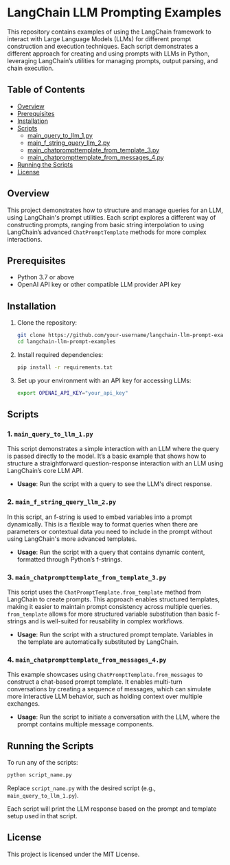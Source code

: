 # LangChain LLM Prompting Examples

This repository contains examples of using the LangChain framework to interact with Large Language Models (LLMs) for different prompt construction and execution techniques. Each script demonstrates a different approach for creating and using prompts with LLMs in Python, leveraging LangChain’s utilities for managing prompts, output parsing, and chain execution.

## Table of Contents
- [Overview](#overview)
- [Prerequisites](#prerequisites)
- [Installation](#installation)
- [Scripts](#scripts)
  - [main_query_to_llm_1.py](#main_query_to_llm_1py)
  - [main_f_string_query_llm_2.py](#main_f_string_query_llm_2py)
  - [main_chatprompttemplate_from_template_3.py](#main_chatprompttemplate_from_template_3py)
  - [main_chatprompttemplate_from_messages_4.py](#main_chatprompttemplate_from_messages_4py)
- [Running the Scripts](#running-the-scripts)
- [License](#license)

## Overview

This project demonstrates how to structure and manage queries for an LLM, using LangChain's prompt utilities. Each script explores a different way of constructing prompts, ranging from basic string interpolation to using LangChain’s advanced `ChatPromptTemplate` methods for more complex interactions.

## Prerequisites

- Python 3.7 or above
- OpenAI API key or other compatible LLM provider API key

## Installation

1. Clone the repository:
   ```bash
   git clone https://github.com/your-username/langchain-llm-prompt-examples.git
   cd langchain-llm-prompt-examples
   ```

2. Install required dependencies:
   ```bash
   pip install -r requirements.txt
   ```

3. Set up your environment with an API key for accessing LLMs:
   ```bash
   export OPENAI_API_KEY="your_api_key"
   ```

## Scripts

### 1. `main_query_to_llm_1.py`

This script demonstrates a simple interaction with an LLM where the query is passed directly to the model. It’s a basic example that shows how to structure a straightforward question-response interaction with an LLM using LangChain’s core LLM API.

- **Usage**: Run the script with a query to see the LLM's direct response.
  
### 2. `main_f_string_query_llm_2.py`

In this script, an f-string is used to embed variables into a prompt dynamically. This is a flexible way to format queries when there are parameters or contextual data you need to include in the prompt without using LangChain's more advanced templates.

- **Usage**: Run the script with a query that contains dynamic content, formatted through Python’s f-strings.

### 3. `main_chatprompttemplate_from_template_3.py`

This script uses the `ChatPromptTemplate.from_template` method from LangChain to create prompts. This approach enables structured templates, making it easier to maintain prompt consistency across multiple queries. `from_template` allows for more structured variable substitution than basic f-strings and is well-suited for reusability in complex workflows.

- **Usage**: Run the script with a structured prompt template. Variables in the template are automatically substituted by LangChain.

### 4. `main_chatprompttemplate_from_messages_4.py`

This example showcases using `ChatPromptTemplate.from_messages` to construct a chat-based prompt template. It enables multi-turn conversations by creating a sequence of messages, which can simulate more interactive LLM behavior, such as holding context over multiple exchanges.

- **Usage**: Run the script to initiate a conversation with the LLM, where the prompt contains multiple message components.

## Running the Scripts

To run any of the scripts:

```bash
python script_name.py
```

Replace `script_name.py` with the desired script (e.g., `main_query_to_llm_1.py`).

Each script will print the LLM response based on the prompt and template setup used in that script.

## License

This project is licensed under the MIT License.